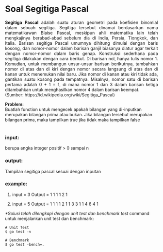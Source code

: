 # Soal Segitiga Pascal

<p align=justify><b>Segitiga Pascal</b> adalah suatu aturan geometri pada koefisien binomial dalam sebuah segitiga. Segitiga tersebut dinamai berdasarkan nama matematikawan Blaise Pascal, meskipun ahli matematika lain telah mengkajinya berabad-abad sebelum dia di India, Persia, Tiongkok, dan Italia. Barisan segitiga Pascal umumnya dihitung dimulai dengan baris kosong, dan nomor-nomor dalam barisan ganjil biasanya diatur agar terkait dengan nomor-nomor dalam baris genap. Konstruksi sederhana pada segitiga dilakukan dengan cara berikut. Di barisan nol, hanya tulis nomor 1. Kemudian, untuk membangun unsur-unsur barisan berikutnya, tambahkan nomor di atas dan di kiri dengan nomor secara langsung di atas dan di kanan untuk menemukan nilai baru. Jika nomor di kanan atau kiri tidak ada, gantikan suatu kosong pada tempatnya. Misalnya, nomor satu di barisan pertama adalah 0 + 1 = 1, di mana nomor 1 dan 3 dalam barisan ketiga ditambahkan untuk menghasilkan nomor 4 dalam barisan keempat. <br>
(Sumber: https://id.wikipedia.org/wiki/Segitiga_Pascal)
</p>

<b>Problem:</b><br>
Buatlah function untuk mengecek apakah bilangan yang di-inputkan merupakan bilangan prima atau bukan. Jika bilangan tersebut merupakan bilangan prima, maka tampilkan true jika tidak maka tampilkan false <br>
<br>

### input:

berupa angka integer positif > 0 sampai n
<br>

### output:

Tampilan segitiga pascal sesuai dengan inputan
<br>

### example:

1. input = 3 
   Output = 
   1
   1 1
   1 2 1

2. input = 5 
   Output = 
   1
   1 1
   1 2 1
   1 3 3 1
   1 4 6 4 1
   
<i>*Solusi telah dilengkapi dengan unit test dan benchmark test</i>
command untuk menjalankan unit test dan benchmark:

```
# Unit Test
$ go test -v

# Benchmark
$ go test -bench=.
```

